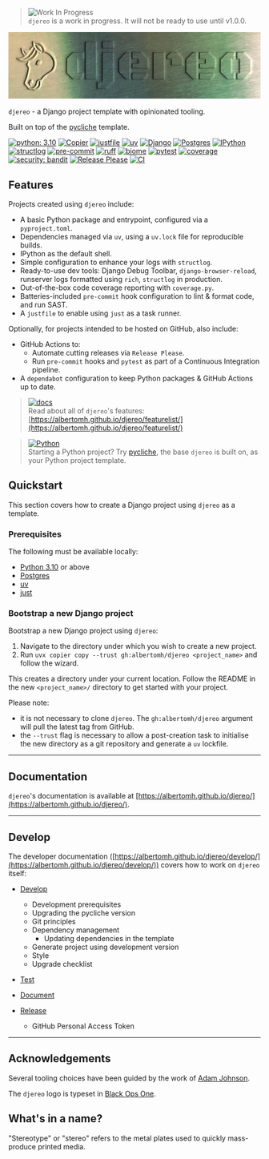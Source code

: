 <!-- markdownlint-disable MD041 first-line-heading/first-line-h1 -->

> ![Work In Progress](https://img.shields.io/badge/🚧-WIP-e0ca23)  
> `djereo` is a work in progress. It will not be ready to use until v1.0.0.

<!-- markdownlint-disable MD033 no-inline-html -->
<p align="center">
  <!-- markdownlint-disable MD013 line-length -->
  <img src="docs/media/djereo_wordmark-logo.webp" alt="djereo logo - a printing plate embossed with a pony (the Django mascot) and the word 'djereo'"/>
  <!-- markdownlint-enable MD013 line-length -->
</p>

`djereo` - a Django project template with opinionated tooling.

Built on top of the [pycliche](https://github.com/albertomh/pycliche) template.

[![python: 3.10](https://img.shields.io/badge/>=3.10-4584b6?logo=python&logoColor=ffde57)](https://docs.python.org/3.10/whatsnew/3.10.html)
[![Copier](https://img.shields.io/endpoint?url=https://raw.githubusercontent.com/albertomh/djereo/main/docs/media/copier-badge.json)](https://github.com/copier-org/copier)
[![justfile](https://img.shields.io/badge/🤖_justfile-EFF1F3)](https://github.com/casey/just)
[![uv](https://img.shields.io/endpoint?url=https://raw.githubusercontent.com/astral-sh/uv/main/assets/badge/v0.json&labelColor=261230&color=de60e9)](https://github.com/astral-sh/uv)
[![Django](https://img.shields.io/badge/Django-092E20?logo=django&logoColor=ffffff)](https://docs.djangoproject.com/en/stable/)
[![Postgres](https://img.shields.io/badge/Postgres-346791?logo=postgresql&logoColor=ffffff)](https://www.postgresql.org/docs/)
[![IPython](https://img.shields.io/badge/IP[y]:-3465a4)](https://ipython.readthedocs.io/en/stable/)
[![structlog](https://img.shields.io/badge/🪵_structlog-b9a198)](https://github.com/hynek/structlog)
[![pre-commit](https://img.shields.io/badge/pre--commit-FAB040?logo=pre-commit&logoColor=1f2d23)](https://github.com/pre-commit/pre-commit)
[![ruff](https://img.shields.io/endpoint?url=https://raw.githubusercontent.com/astral-sh/ruff/main/assets/badge/v2.json&labelColor=261230&color=d8ff64)](https://github.com/astral-sh/ruff)
[![biome](https://img.shields.io/badge/Biome-FFFFFF?logo=biome&logoColor=60A5FA)](https://github.com/biomejs/biome)
[![pytest](https://img.shields.io/badge/pytest-0A9EDC?logo=pytest&logoColor=white)](https://github.com/pytest-dev/pytest)
[![coverage](https://img.shields.io/badge/😴_coverage-59aabd)](https://coverage.readthedocs.io/)
[![security: bandit](https://img.shields.io/badge/security-bandit-yellow.svg)](https://github.com/PyCQA/bandit)
[![Release Please](https://img.shields.io/badge/📦_Release_Please-6C97BB)](https://github.com/googleapis/release-please)
[![CI](https://github.com/albertomh/djereo/actions/workflows/ci.yaml/badge.svg)](https://github.com/albertomh/djereo/actions/workflows/ci.yaml)

## Features

Projects created using `djereo` include:

- A basic Python package and entrypoint, configured via a `pyproject.toml`.
- Dependencies managed via `uv`, using a `uv.lock` file for reproducible builds.
- IPython as the default shell.
- Simple configuration to enhance your logs with `structlog`.
- Ready-to-use dev tools: Django Debug Toolbar, `django-browser-reload`, runserver logs
  formatted using `rich`, `structlog` in production.
- Out-of-the-box code coverage reporting with `coverage.py`.
- Batteries-included `pre-commit` hook configuration to lint & format code, and run SAST.
- A `justfile` to enable using `just` as a task runner.

Optionally, for projects intended to be hosted on GitHub, also include:

- GitHub Actions to:
  - Automate cutting releases via `Release Please`.
  - Run `pre-commit` hooks and `pytest` as part of a Continuous Integration pipeline.
- A `dependabot` configuration to keep Python packages & GitHub Actions up to date.

> [![docs](https://img.shields.io/badge/📖_Docs-FFFFFF)](https://albertomh.github.io/djereo/)  
> Read about all of `djereo`'s features: [https://albertomh.github.io/djereo/featurelist/](https://albertomh.github.io/djereo/featurelist/)

<!-- break up blockquotes to avoid triggering markdownlint's MD028/no-blanks-blockquote -->

> [![Python](https://img.shields.io/badge/Python-4584b6?logo=python&logoColor=ffde57)](https://docs.djangoproject.com/en/stable/)  
> Starting a Python project? Try [pycliche](https://github.com/albertomh/pycliche), the base
> `djereo` is built on, as your Python project template.

## Quickstart

This section covers how to create a Django project using `djereo` as a template.

### Prerequisites

The following must be available locally:

- [Python 3.10](https://docs.python.org/3.10/) or above
- [Postgres](https://www.postgresql.org/download/)
- [uv](https://docs.astral.sh/uv/)
- [just](https://github.com/casey/just)

### Bootstrap a new Django project

Bootstrap a new Django project using `djereo`:

1. Navigate to the directory under which you wish to create a new project.
1. Run `uvx copier copy --trust gh:albertomh/djereo <project_name>` and follow the wizard.

This creates a directory under your current location. Follow the README in the new
`<project_name>/` directory to get started with your project.

Please note:

- it is not necessary to clone `djereo`. The `gh:albertomh/djereo` argument will pull
  the latest tag from GitHub.
- the `--trust` flag is necessary to allow a post-creation task to initialise the new directory
  as a git repository and generate a `uv` lockfile.

---

## Documentation

`djereo`'s documentation is available at [https://albertomh.github.io/djereo/](https://albertomh.github.io/djereo/).

---

## Develop

The developer documentation ([https://albertomh.github.io/djereo/develop/](https://albertomh.github.io/djereo/develop/))
covers how to work on `djereo` itself:

- [Develop](https://albertomh.github.io/djereo/develop/#develop)
  - Development prerequisites
  - Upgrading the pycliche version
  - Git principles
  - Dependency management
    - Updating dependencies in the template
  - Generate project using development version
  - Style
  - Upgrade checklist

- [Test](https://albertomh.github.io/djereo/develop/#test)

- [Document](https://albertomh.github.io/djereo/develop/#document)

- [Release](https://albertomh.github.io/djereo/develop/#release)
  - GitHub Personal Access Token

---

## Acknowledgements

Several tooling choices have been guided by the work of [Adam Johnson](https://adamj.eu/tech/).

The `djereo` logo is typeset in [Black Ops One](https://fonts.google.com/specimen/Black+Ops+One).

## What's in a name?

"Stereotype" or "stereo" refers to the metal plates used to quickly mass-produce printed media.

